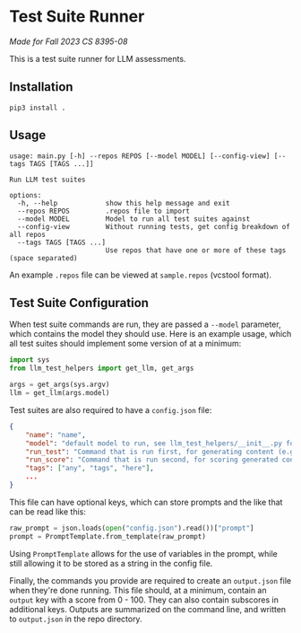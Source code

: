 # Test Suite Runner
*Made for Fall 2023 CS 8395-08*

This is a test suite runner for LLM assessments. 

## Installation

```
pip3 install .
```

## Usage

```
usage: main.py [-h] --repos REPOS [--model MODEL] [--config-view] [--tags TAGS [TAGS ...]]

Run LLM test suites

options:
  -h, --help            show this help message and exit
  --repos REPOS         .repos file to import
  --model MODEL         Model to run all test suites against
  --config-view         Without running tests, get config breakdown of all repos
  --tags TAGS [TAGS ...]
                        Use repos that have one or more of these tags (space separated)
```

An example `.repos` file can be viewed at `sample.repos` (vcstool format).

## Test Suite Configuration

When test suite commands are run, they are passed a `--model` parameter, which contains the model they should use. Here is an example usage, which all test suites should implement some version of at a minimum:

```py
import sys
from llm_test_helpers import get_llm, get_args

args = get_args(sys.argv)
llm = get_llm(args.model)
```

Test suites are also required to have a `config.json` file:
```json
{
    "name": "name",
    "model": "default model to run, see llm_test_helpers/__init__.py for implemented options",
    "run_test": "Command that is run first, for generating content (e.g. python3 run_tests.py)",
    "run_score": "Command that is run second, for scoring generated content (optional if one command does it all)",
    "tags": ["any", "tags", "here"],
    ...
}
```

This file can have optional keys, which can store prompts and the like that can be read like this:
```py
raw_prompt = json.loads(open("config.json").read())["prompt"]
prompt = PromptTemplate.from_template(raw_prompt)
```

Using `PromptTemplate` allows for the use of variables in the prompt, while still allowing it to be stored as a string in the config file.

Finally, the commands you provide are required to create an `output.json` file when they're done running. This file should, at a minimum, contain an `output` key with a score from 0 - 100. They can also contain subscores in additional keys. Outputs are summarized on the command line, and written to `output.json` in the repo directory.
